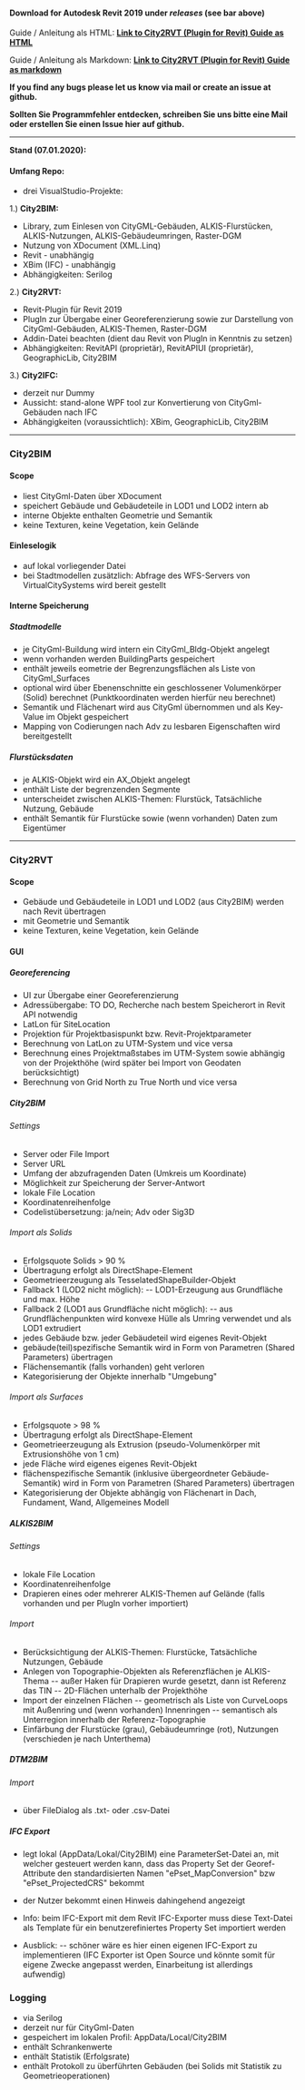 #### Download for **Autodesk Revit 2019** under *releases* (see bar above)

Guide / Anleitung als HTML:
[**Link to City2RVT (Plugin for Revit) Guide as HTML**](Doc_City2RVT.html)


Guide / Anleitung als Markdown:
[**Link to City2RVT (Plugin for Revit) Guide as markdown**](Doc_City2RVT.md)


**If you find any bugs please let us know via mail or create an issue at github.**

**Sollten Sie Programmfehler entdecken, schreiben Sie uns bitte eine Mail oder erstellen Sie einen Issue hier auf github.**

----------------------


**Stand (07.01.2020):**

#### Umfang Repo:
- drei VisualStudio-Projekte:

1.) **City2BIM:**
 - Library, zum Einlesen von CityGML-Gebäuden, ALKIS-Flurstücken, ALKIS-Nutzungen, ALKIS-Gebäudeumringen, Raster-DGM
 - Nutzung von XDocument (XML.Linq)
 - Revit - unabhängig
 - XBim (IFC) - unabhängig
 - Abhängigkeiten: Serilog

2.) **City2RVT:**
 - Revit-Plugin für Revit 2019
 - PlugIn zur Übergabe einer Georeferenzierung sowie zur Darstellung von CityGml-Gebäuden, ALKIS-Themen, Raster-DGM
 - Addin-Datei beachten (dient dau Revit von PlugIn in Kenntnis zu setzen)
 - Abhängigkeiten: RevitAPI (proprietär), RevitAPIUI (proprietär), GeographicLib, City2BIM

3.) **City2IFC:**
 - derzeit nur Dummy
 - Aussicht: stand-alone WPF tool zur Konvertierung von CityGml-Gebäuden nach IFC
 - Abhängigkeiten (voraussichtlich): XBim, GeographicLib, City2BIM

---------------------------

### City2BIM

#### Scope

- liest CityGml-Daten über XDocument
- speichert Gebäude und Gebäudeteile in LOD1 und LOD2 intern ab
- interne Objekte enthalten Geometrie und Semantik
- keine Texturen, keine Vegetation, kein Gelände

#### Einleselogik

- auf lokal vorliegender Datei
- bei Stadtmodellen zusätzlich: Abfrage des WFS-Servers von VirtualCitySystems wird bereit gestellt


#### Interne Speicherung

##### Stadtmodelle

- je CityGml-Buildung wird intern ein CityGml_Bldg-Objekt angelegt
- wenn vorhanden werden BuildingParts gespeichert
- enthält jeweils eometrie der Begrenzungsflächen als Liste von CityGml_Surfaces
- optional wird über Ebenenschnitte ein geschlossener Volumenkörper (Solid) berechnet (Punktkoordinaten werden hierfür neu berechnet)
- Semantik und Flächenart wird aus CityGml übernommen und als Key-Value im Objekt gespeichert
- Mapping von Codierungen nach Adv zu lesbaren Eigenschaften wird bereitgestellt

##### Flurstücksdaten

- je ALKIS-Objekt wird ein AX_Objekt angelegt
- enthält Liste der begrenzenden Segmente
- unterscheidet zwischen ALKIS-Themen: Flurstück, Tatsächliche Nutzung, Gebäude
- enthält Semantik für Flurstücke sowie (wenn vorhanden) Daten zum Eigentümer

------------------------------------

### City2RVT

#### Scope

- Gebäude und Gebäudeteile in LOD1 und LOD2 (aus City2BIM) werden nach Revit übertragen
- mit Geometrie und Semantik
- keine Texturen, keine Vegetation, kein Gelände

#### GUI

##### Georeferencing

- UI zur Übergabe einer Georeferenzierung
- Adressübergabe: TO DO, Recherche nach bestem Speicherort in Revit API notwendig
- LatLon für SiteLocation
- Projektion für Projektbasispunkt bzw. Revit-Projektparameter
- Berechnung von LatLon zu UTM-System und vice versa
- Berechnung eines Projektmaßstabes im UTM-System sowie abhängig von der Projekthöhe (wird später bei Import von Geodaten berücksichtigt)
- Berechnung von Grid North zu True North und vice versa

#####  City2BIM

###### Settings

- Server oder File Import
- Server URL
- Umfang der abzufragenden Daten (Umkreis um Koordinate)
- Möglichkeit zur Speicherung der Server-Antwort
- lokale File Location
- Koordinatenreihenfolge
- Codelistübersetzung: ja/nein; Adv oder Sig3D

###### Import als Solids

- Erfolgsquote Solids > 90 %
- Übertragung erfolgt als DirectShape-Element
- Geometrieerzeugung als TesselatedShapeBuilder-Objekt
- Fallback 1 (LOD2 nicht möglich):
-- LOD1-Erzeugung aus Grundfläche und max. Höhe
- Fallback 2 (LOD1 aus Grundfläche nicht möglich): 
-- aus Grundflächenpunkten wird konvexe Hülle als Umring verwendet und als LOD1 extrudiert
- jedes Gebäude bzw. jeder Gebäudeteil wird eigenes Revit-Objekt
- gebäude(teil)spezifische Semantik wird in Form von Parametren (Shared Parameters) übertragen
- Flächensemantik (falls vorhanden) geht verloren
- Kategorisierung der Objekte innerhalb "Umgebung"

###### Import als Surfaces

- Erfolgsquote > 98 %
- Übertragung erfolgt als DirectShape-Element
- Geometrieerzeugung als Extrusion (pseudo-Volumenkörper mit Extrusionshöhe von 1 cm)
- jede Fläche wird eigenes eigenes Revit-Objekt
- flächenspezifische Semantik (inklusive übergeordneter Gebäude-Semantik) wird in Form von Parametren (Shared Parameters) übertragen
- Kategorisierung der Objekte abhängig von Flächenart in Dach, Fundament, Wand, Allgemeines Modell

##### ALKIS2BIM

###### Settings

- lokale File Location
- Koordinatenreihenfolge
- Drapieren eines oder mehrerer ALKIS-Themen auf Gelände (falls vorhanden und per PlugIn vorher importiert)

###### Import

- Berücksichtigung der ALKIS-Themen: Flurstücke, Tatsächliche Nutzungen, Gebäude
- Anlegen von Topographie-Objekten als Referenzflächen je ALKIS-Thema
-- außer Haken für Drapieren wurde gesetzt, dann ist Referenz das TIN
-- 2D-Flächen unterhalb der Projekthöhe
- Import der einzelnen Flächen
-- geometrisch als Liste von CurveLoops mit Außenring und (wenn vorhanden) Innenringen
-- semantisch als Unterregion innerhalb der Referenz-Topographie
- Einfärbung der Flurstücke (grau), Gebäudeumringe (rot), Nutzungen (verschieden je nach Unterthema)

##### DTM2BIM

###### Import

- über FileDialog als .txt- oder .csv-Datei

##### IFC Export

- legt lokal (AppData/Lokal/City2BIM) eine ParameterSet-Datei an, mit welcher gesteuert werden kann, dass das Property Set der Georef-Attribute den standardisierten Namen "ePset_MapConversion" bzw "ePset_ProjectedCRS" bekommt
- der Nutzer bekommt einen Hinweis dahingehend angezeigt
- Info: beim IFC-Export mit dem Revit IFC-Exporter muss diese Text-Datei als Template für ein benutzerefiniertes Property Set importiert werden

- Ausblick:
-- schöner wäre es hier einen eigenen IFC-Export zu implementieren (IFC Exporter ist Open Source und könnte somit für eigene Zwecke angepasst werden, Einarbeitung ist allerdings aufwendig)

### Logging

- via Serilog
- derzeit nur für CityGml-Daten
- gespeichert im lokalen Profil: AppData/Local/City2BIM
- enthält Schrankenwerte
- enthält Statistik (Erfolgsrate)
- enthält Protokoll zu überführten Gebäuden (bei Solids mit Statistik zu Geometrieoperationen)